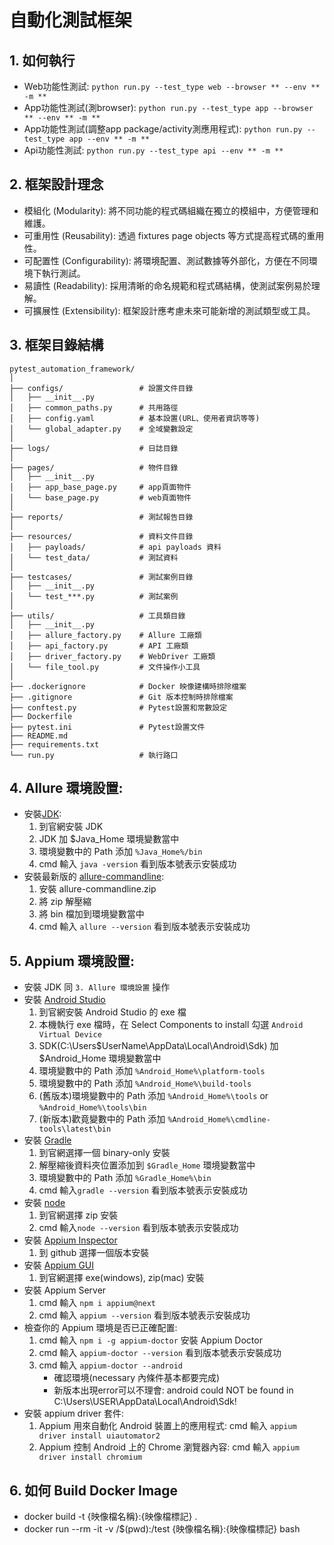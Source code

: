 # 自動化測試框架

## 1. 如何執行
- Web功能性測試: `python run.py --test_type web --browser ** --env ** -m **`
- App功能性測試(測browser): `python run.py --test_type app --browser ** --env ** -m **`
- App功能性測試(調整app package/activity測應用程式): `python run.py --test_type app --env ** -m **`
- Api功能性測試: `python run.py --test_type api --env ** -m **`

## 2. 框架設計理念
- 模組化 (Modularity): 將不同功能的程式碼組織在獨立的模組中，方便管理和維護。
- 可重用性 (Reusability): 透過 fixtures page objects 等方式提高程式碼的重用性。
- 可配置性 (Configurability): 將環境配置、測試數據等外部化，方便在不同環境下執行測試。
- 易讀性 (Readability): 採用清晰的命名規範和程式碼結構，使測試案例易於理解。
- 可擴展性 (Extensibility): 框架設計應考慮未來可能新增的測試類型或工具。

## 3. 框架目錄結構
```
pytest_automation_framework/
│
├── configs/                 # 設置文件目錄
│   ├── __init__.py
│   ├── common_paths.py      # 共用路徑
│   ├── config.yaml          # 基本設置(URL、使用者資訊等等)
│   └── global_adapter.py    # 全域變數設定
│
├── logs/                    # 日誌目錄
│
├── pages/                   # 物件目錄
│   ├── __init__.py              
│   ├── app_base_page.py     # app頁面物件    
│   └── base_page.py         # web頁面物件           
│
├── reports/                 # 測試報告目錄
│
├── resources/               # 資料文件目錄
│   ├── payloads/            # api payloads 資料
│   └── test_data/           # 測試資料
│
├── testcases/               # 測試案例目錄
│   ├── __init__.py
│   └── test_***.py          # 測試案例
│
├── utils/                   # 工具類目錄
│   ├── __init__.py
│   ├── allure_factory.py    # Allure 工廠類
│   ├── api_factory.py       # API 工廠類
│   ├── driver_factory.py    # WebDriver 工廠類
│   └── file_tool.py         # 文件操作小工具
│
├── .dockerignore            # Docker 映像建構時排除檔案
├── .gitignore               # Git 版本控制時排除檔案
├── conftest.py              # Pytest設置和常數設定
├── Dockerfile          
├── pytest.ini               # Pytest設置文件
├── README.md 
├── requirements.txt
└── run.py                   # 執行路口
```

## 4. Allure 環境設置:
- 安裝[JDK](<https://www.oracle.com/java/technologies/downloads/>):
  1. 到官網安裝 JDK
  2. JDK 加 $Java_Home 環境變數當中
  3. 環境變數中的 Path 添加 `%Java_Home%/bin`
  4. cmd 輸入 `java -version` 看到版本號表示安裝成功
- 安裝最新版的 [allure-commandline](<https://repo.maven.apache.org/maven2/io/qameta/allure/allure-commandline/>): 
  1. 安裝 allure-commandline.zip
  2. 將 zip 解壓縮
  3. 將 bin 檔加到環境變數當中
  4. cmd 輸入 `allure --version` 看到版本號表示安裝成功

## 5. Appium 環境設置:
- 安裝 JDK 同 `3. Allure 環境設置` 操作
- 安裝 [Android Studio](<https://developer.android.com/studio?hl=zh-tw#get-android-studio/>)
  1. 到官網安裝 Android Studio 的 exe 檔
  2. 本機執行 exe 檔時，在 Select Components to install 勾選 `Android Virtual Device`
  3. SDK(C:\Users\$UserName\AppData\Local\Android\Sdk) 加 $Android_Home 環境變數當中
  4. 環境變數中的 Path 添加 `%Android_Home%\platform-tools` 
  5. 環境變數中的 Path 添加 `%Android_Home%\build-tools`
  6. (舊版本)環境變數中的 Path 添加 `%Android_Home%\tools` or `%Android_Home%\tools\bin` 
  7. (新版本)歡竟變數中的 Path 添加 `%Android_Home%\cmdline-tools\latest\bin`
- 安裝 [Gradle](<https://gradle.org/releases/>)
  1. 到官網選擇一個 binary-only 安裝
  2. 解壓縮後資料夾位置添加到 ` $Gradle_Home ` 環境變數當中
  3. 環境變數中的 Path 添加 ` %Gradle_Home%\bin `
  4. cmd 輸入` gradle --version ` 看到版本號表示安裝成功
- 安裝 [node](<https://nodejs.org/en/download/>)
  1. 到官網選擇 zip 安裝
  2. cmd 輸入` node --version ` 看到版本號表示安裝成功
- 安裝 [Appium Inspector](<https://github.com/appium/appium-inspector/releases/>)
  1. 到 github 選擇一個版本安裝
- 安裝 [Appium GUI](<https://github.com/appium/appium-desktop/releases/>)
  1. 到官網選擇 exe(windows), zip(mac) 安裝
- 安裝 Appium Server
  1. cmd 輸入 `npm i appium@next`
  2. cmd 輸入 `appium --version` 看到版本號表示安裝成功
- 檢查你的 Appium 環境是否已正確配置:
  1. cmd 輸入 `npm i -g appium-doctor` 安裝 Appium Doctor
  2. cmd 輸入 `appium-doctor --version` 看到版本號表示安裝成功
  3. cmd 輸入 `appium-doctor --android`
     - 確認環境(necessary 內條件基本都要完成)
     - 新版本出現error可以不理會: android could NOT be found in C:\Users\USER\AppData\Local\Android\Sdk! 
- 安裝 appium driver 套件:
  1. Appium 用來自動化 Android 裝置上的應用程式: cmd 輸入 `appium driver install uiautomator2`
  2. Appium 控制 Android 上的 Chrome 瀏覽器內容: cmd 輸入 `appium driver install chromium`

## 6. 如何 Build Docker Image
- docker build -t {映像檔名稱}:{映像檔標記} .
- docker run --rm -it -v /$(pwd):/test {映像檔名稱}:{映像檔標記} bash